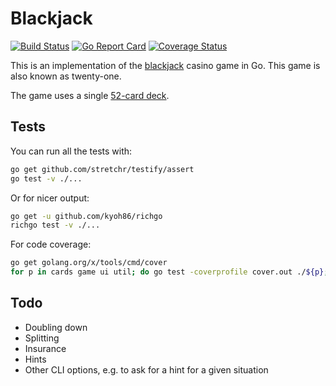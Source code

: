 Blackjack
=========

[![Build Status](https://travis-ci.org/hughgrigg/blackjack.svg?branch=master)](https://travis-ci.org/hughgrigg/blackjack)
[![Go Report Card](https://goreportcard.com/badge/github.com/hughgrigg/blackjack)](https://goreportcard.com/report/github.com/hughgrigg/blackjack)
[![Coverage Status](https://coveralls.io/repos/github/hughgrigg/blackjack/badge.svg?branch=master)](https://coveralls.io/github/hughgrigg/blackjack?branch=master)

This is an implementation of the
[blackjack](https://en.wikipedia.org/wiki/Blackjack) casino game in Go. This
game is also known as twenty-one.

The game uses a single
[52-card deck](https://en.wikipedia.org/wiki/Standard_52-card_deck).

## Tests

You can run all the tests with:

```bash
go get github.com/stretchr/testify/assert
go test -v ./...
```

Or for nicer output:

```bash
go get -u github.com/kyoh86/richgo
richgo test -v ./...
```

For code coverage:

```bash
go get golang.org/x/tools/cmd/cover
for p in cards game ui util; do go test -coverprofile cover.out ./${p}; done
```

## Todo

 - Doubling down
 - Splitting
 - Insurance
 - Hints
 - Other CLI options, e.g. to ask for a hint for a given situation
